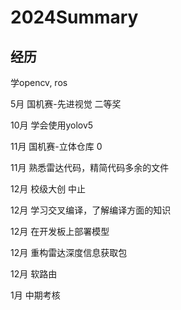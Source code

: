 # 2024Summary

## 经历

学opencv, ros

5月 国机赛-先进视觉 二等奖

10月 学会使用yolov5

11月 国机赛-立体仓库 0

11月 熟悉雷达代码，精简代码多余的文件

12月 校级大创 中止

12月 学习交叉编译，了解编译方面的知识

12月 在开发板上部署模型

12月 重构雷达深度信息获取包

12月 软路由

1月 中期考核
